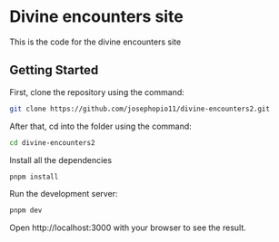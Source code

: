 # Divine encounters site

This is the code for the divine encounters site

## Getting Started

First, clone the repository using the command:

```bash
git clone https://github.com/josephopio11/divine-encounters2.git
```

After that, cd into the folder using the command:

```bash
cd divine-encounters2
```

Install all the dependencies

```bash
pnpm install
```

Run the development server:

```bash
pnpm dev
```

Open http://localhost:3000 with your browser to see the result.
